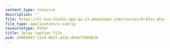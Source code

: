 ```yaml
---
content_type: resource
description: ''
file: https://ol-ocw-studio-app-qa.s3.amazonaws.com/courses/8-03sc-physics-iii-vibrations-and-waves-fall-2016/dd96494711c88627a32edb4e7f68db2b_T2n6fVybLcU.srt
file_type: application/x-subrip
resourcetype: Other
title: 3play caption file
uid: dd964947-11c8-8627-a32e-db4e7f68db2b
---
```

